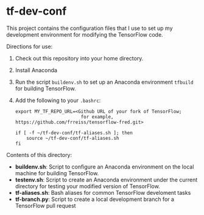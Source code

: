 # tf-dev-conf

This project contains the configuration files that I use to set up my development 
environment for modifying the TensorFlow code.

Directions for use:

1. Check out this repository into your home directory.
2. Install Anaconda
3. Run the script `buildenv.sh` to set up an Anaconda environment `tfbuild` for building TensorFlow.
2. Add the following to your `.bashrc`:

   ```
   export MY_TF_REPO_URL=<Github URL of your fork of TensorFlow; 
                           for example, https://github.com/frreiss/tensorflow-fred.git>
    
   if [ -f ~/tf-dev-conf/tf-aliases.sh ]; then
       source ~/tf-dev-conf/tf-aliases.sh
   fi
   ```

Contents of this directory:

* **buildenv.sh**: Script to configure an Anaconda environment on the local machine for building TensorFlow.
* **testenv.sh**: Script to create an Anaconda environment under the current directory for testing your modified version of TensorFlow.
* **tf-aliases.sh**: Bash aliases for common TensorFlow develoment tasks
* **tf-branch.py**: Script to create a local development branch for a TensorFlow pull request
